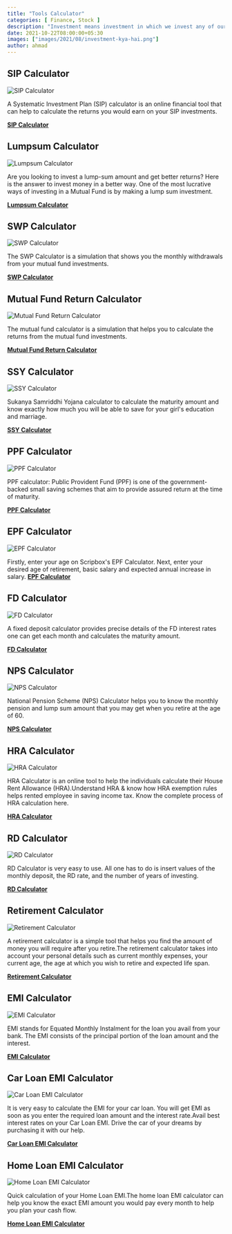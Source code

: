 ```yaml
---
title: "Tools Calculator"
categories: [ Finance, Stock ]
description: "Investment means investment in which we invest any of our things for some time. In which we expect more profit from it in the coming time, it is called investment."
date: 2021-10-22T08:00:00+05:30
images: ["images/2021/08/investment-kya-hai.png"]
author: ahmad
---
```



## SIP Calculator

![SIP Calculator](images/2021/08/share-market-investor.png)

A Systematic Investment Plan (SIP) calculator is an online financial tool that can help to calculate the returns you would earn on your SIP investments.

**[SIP Calculator](/tools/sip-calculator/)** 


## Lumpsum Calculator

![Lumpsum Calculator](images/2021/08/share-market-investor.png)

Are you looking to invest a lump-sum amount and get better returns? Here is the answer to invest money in a better way. One of the most lucrative ways of investing in a Mutual Fund is by making a lump sum investment. 

**[Lumpsum Calculator](/tools/lumpsum-calculator/)** 



## SWP Calculator

![SWP Calculator](images/2021/08/share-market-investor.png)

The SWP Calculator is a simulation that shows you the monthly withdrawals from your mutual fund investments. 

**[SWP Calculator](/tools/swp-calculator/)** 


## Mutual Fund Return Calculator

![Mutual Fund Return Calculator](images/2021/08/share-market-investor.png)

The mutual fund calculator is a simulation that helps you to calculate the returns from the mutual fund investments. 

**[Mutual Fund Return Calculator](/tools/mutual-fund-return-calculator/)** 


## SSY Calculator

![SSY Calculator](images/2021/08/share-market-investor.png)

Sukanya Samriddhi Yojana calculator to calculate the maturity amount and know exactly how much you will be able to save for your girl's education and marriage.

**[SSY Calculator](/tools/ssy-calculator/)** 


## PPF Calculator

![PPF Calculator](images/2021/08/share-market-investor.png)

PPF calculator: Public Provident Fund (PPF) is one of the government-backed small saving schemes that aim to provide assured return at the time of maturity.

**[PPF Calculator](/tools/ppf-calculator/)** 



## EPF Calculator

![EPF Calculator](images/2021/08/share-market-investor.png)

Firstly, enter your age on Scripbox's EPF Calculator. Next, enter your desired age of retirement, basic salary and expected annual increase in salary. 
**[EPF Calculator](/tools/epf-calculator/)** 



## FD Calculator

![FD Calculator](images/2021/08/share-market-investor.png)

A fixed deposit calculator provides precise details of the FD interest rates one can get each month and calculates the maturity amount.

**[FD Calculator](/tools/fd-calculator/)** 



## NPS Calculator

![NPS Calculator](images/2021/08/share-market-investor.png)

National Pension Scheme (NPS) Calculator helps you to know the monthly pension and lump sum amount that you may get when you retire at the age of 60.

**[NPS Calculator](/tools/nps-calculator/)** 



## HRA Calculator

![HRA Calculator](images/2021/08/share-market-investor.png)

HRA Calculator is an online tool to help the individuals calculate their House Rent Allowance (HRA).Understand HRA & know how HRA exemption rules helps rented employee in saving income tax. Know the complete process of HRA calculation here.

**[HRA Calculator](/tools/hra-calculator/)** 


## RD Calculator

![RD Calculator](images/2021/08/share-market-investor.png)

RD Calculator is very easy to use. All one has to do is insert values of the monthly deposit, the RD rate, and the number of years of investing.

**[RD Calculator](/tools/rd-calculator/)** 



## Retirement Calculator

![Retirement Calculator](images/2021/08/share-market-investor.png)

A retirement calculator is a simple tool that helps you find the amount of money you will require after you retire.The retirement calculator takes into account your personal details such as current monthly expenses, your current age, the age at which you wish to retire and expected life span.

**[Retirement Calculator](/tools/retirement-calculator/)** 


## EMI Calculator

![EMI Calculator](images/2021/08/share-market-investor.png)

EMI stands for Equated Monthly Instalment for the loan you avail from your bank. The EMI consists of the principal portion of the loan amount and the interest.

**[EMI Calculator](/tools/emi-calculator/)** 


## Car Loan EMI Calculator


![Car Loan EMI Calculator](images/2021/08/share-market-investor.png)

It is very easy to calculate the EMI for your car loan. You will get EMI as soon as you enter the required loan amount and the interest rate.Avail best interest rates on your Car Loan EMI. Drive the car of your dreams by purchasing it with our help.

**[Car Loan EMI Calculator](/tools/car-loan-emi-calculator/)** 


## Home Loan EMI Calculator


![Home Loan EMI Calculator](images/2021/08/share-market-investor.png)

Quick calculation of your Home Loan EMI.The home loan EMI calculator can help you know the exact EMI amount you would pay every month to help you plan your cash flow. 

**[Home Loan EMI Calculator](/tools/home-loan-emi-calculator/)**